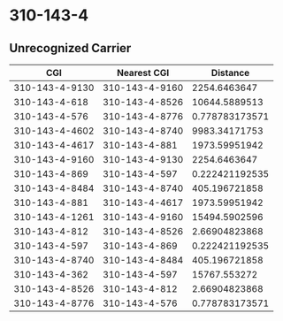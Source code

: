 # 310-143-4
## Unrecognized Carrier


| CGI | Nearest CGI | Distance |
|-----|-------------|----------|
| 310-143-4-9130 | 310-143-4-9160 | 2254.6463647 |
| 310-143-4-618 | 310-143-4-8526 | 10644.5889513 |
| 310-143-4-576 | 310-143-4-8776 | 0.778783173571 |
| 310-143-4-4602 | 310-143-4-8740 | 9983.34171753 |
| 310-143-4-4617 | 310-143-4-881 | 1973.59951942 |
| 310-143-4-9160 | 310-143-4-9130 | 2254.6463647 |
| 310-143-4-869 | 310-143-4-597 | 0.222421192535 |
| 310-143-4-8484 | 310-143-4-8740 | 405.196721858 |
| 310-143-4-881 | 310-143-4-4617 | 1973.59951942 |
| 310-143-4-1261 | 310-143-4-9160 | 15494.5902596 |
| 310-143-4-812 | 310-143-4-8526 | 2.66904823868 |
| 310-143-4-597 | 310-143-4-869 | 0.222421192535 |
| 310-143-4-8740 | 310-143-4-8484 | 405.196721858 |
| 310-143-4-362 | 310-143-4-597 | 15767.553272 |
| 310-143-4-8526 | 310-143-4-812 | 2.66904823868 |
| 310-143-4-8776 | 310-143-4-576 | 0.778783173571 |
